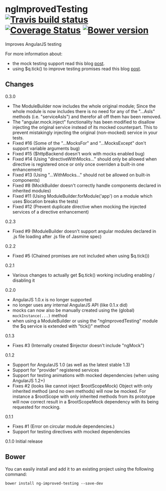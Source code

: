 # ngImprovedTesting &nbsp;[![Travis build status](https://travis-ci.org/evangalen/ng-improved-testing.png?branch=master)](https://travis-ci.org/evangalen/ng-improved-testing)&nbsp;[![Coverage Status](https://coveralls.io/repos/evangalen/ng-improved-testing/badge.png?branch=master)](https://coveralls.io/r/evangalen/ng-improved-testing?branch=master)&nbsp;[![Bower version](https://badge.fury.io/bo/ng-improved-testing.svg)](http://badge.fury.io/bo/ng-improved-testing)

Improves AngularJS testing

For more information about:
 - the mock testing support read this blog [post](http://blog.jdriven.com/2014/07/ng-improved-testing-mock-testing-for-angularjs-made-easy/).
 - using $q.tick() to improve testing promises read this blog
[post](http://blog.jdriven.com/2014/11/ngimprovedtesting-0-2-adding-q-tick-to-improve-testing-promises/).

Changes
-------
0.3.0
 - The ModuleBuilder now includes the whole original module;
   Since the whole module is now includes there is no need for any of the "...AsIs" methods (i.e. "serviceAsIs") and therefor all off them hav been removed.
 - The "angular.mock.inject" functionality has been modified to disallow injecting the original service instead of its mocked counterpart. This to prevent mistakingly injecting the original (non-mocked) service in your tests.
 - Fixed #16 (Some of the "...MocksFor" and "...MocksExcept" don't support variable arguments bug)
 - Fixed #15 ($httpBackend doesn't work with mocks enabled bug)
 - Fixed #14 (Using "directiveWithMocks..." should only be allowed when directive is registered once or only once overriden a built-in one enhancement)
 - Fixed #13 (Using "...WithMocks..." should not be allowed on built-in components)
 - Fixed #8 (MockBuilder doesn't correctly handle components declared in inherited modules)
 - Fixed #11 (Using ModuleBuilder.forModule('app') on a module which uses $location breaks the tests)
 - Fixed #12 (Prevent duplicate directive when mocking the injected services of a directive enhancement)

0.2.3
 - Fixed #9 (ModuleBuilder doesn't support angular modules declared in .js file loading after .js file of Jasmine spec)

0.2.2
 - Fixed #5 (Chained promises are not included when using $q.tick())

0.2.1
 - Various changes to actually get $q.tick() working including enabling / disabling it

0.2.0
  - AngularJS 1.0.x is no longer supported
  - no longer uses any internal AngularJS API (like 0.1.x did)
  - mocks can now also be manually created using the (global) `mockInstance(...)` method
  - when using a ModuleBuilder or using the "ngImprovedTesting" module the $q service is extended with "tick()" method

0.1.3
 - Fixes #3 (Internally created $injector doesn't include "ngMock")

0.1.2
 - Support for AngularJS 1.0 (as well as the latest stable 1.3)
 - Support for "provider" registered services
 - Support for testing animations with mocked dependencies (when using AngularJS 1.2+)
 - Fixes #2 (looks like cannot inject $rootScopeMock)
   Object with only inherited method (and no own methods) will now be mocked.
   For instance a $rootScope with only inherited methods from its prototype will now correct result in a $rootScopeMock
   dependency with its being requested for mocking.

0.1.1
 - Fixes #1 (Error on circular module dependencies.)
 - Support for testing directives with mocked dependencies

0.1.0 Initial release

Bower
-----
You can easily install and add it to an existing project using the following command:

    bower install ng-improved-testing --save-dev
